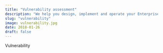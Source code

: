 ```yaml
---
title: "Vulnerability assessment"
description: "We help you design, implement and operate your Enterprise Risk Management framework"
slug: "vulnerability"
image: vulnerability.jpg
date: 2018-01-26
draft: false
---
```


Vulnerability